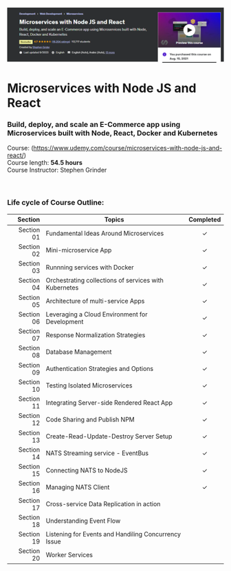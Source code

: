![title](cover.png)

# Microservices with Node JS and React

### Build, deploy, and scale an E-Commerce app using Microservices built with Node, React, Docker and Kubernetes
Course: (https://www.udemy.com/course/microservices-with-node-js-and-react/) <br>
Course length: <b>54.5 hours</b><br>
Course Instructor: Stephen Grinder
<br><br><br>

### Life cycle of Course Outline:
| Section | Topics | Completed |
| ---: | --- | :---: |
| Section 01 | Fundamental Ideas Around Microservices | &check; |
| Section 02 | Mini-microservice App | &check; | <br>
| Section 03 | Runnning services with Docker | &check; | <br>
| Section 04 | Orchestrating collections of services with Kubernetes | &check; | <br>
| Section 05 | Architecture of multi-service Apps | &check; | <br>
| Section 06 | Leveraging a Cloud Environment for Development | &check; | <br>
| Section 07 | Response Normalization Strategies | &check; | <br>
| Section 08 | Database Management | &check; | <br>
| Section 09 | Authentication Strategies and Options | &check; | <br>
| Section 10 | Testing Isolated Microservices | &check; | <br>
| Section 11 | Integrating Server-side Rendered React App | &check; | <br>
| Section 12 | Code Sharing and Publish NPM | &check; | <br>
| Section 13 | Create-Read-Update-Destroy Server Setup | &check; | <br>
| Section 14 | NATS Streaming service - EventBus | &check; | <br>
| Section 15 | Connecting NATS to NodeJS | &check; | <br>
| Section 16 | Managing NATS Client | &check; | <br>
| Section 17 | Cross-service Data Replication in action |  | <br>
| Section 18 | Understanding Event Flow |  | <br>
| Section 19 | Listening for Events and Handiling Concurrency Issue |  | <br>
| Section 20 | Worker Services |  | <br>



